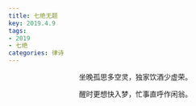 ```yaml
---
title: 七绝无题
key: 2019.4.9
tags: 
- 2019
- 七绝
categories: 律诗
---
```


<p align="center">坐晚孤思多空灵，独家饮酒少虚荣。
</p>
<p align="center">醒时更想快入梦，忙事直呼作闲翁。
</p>
